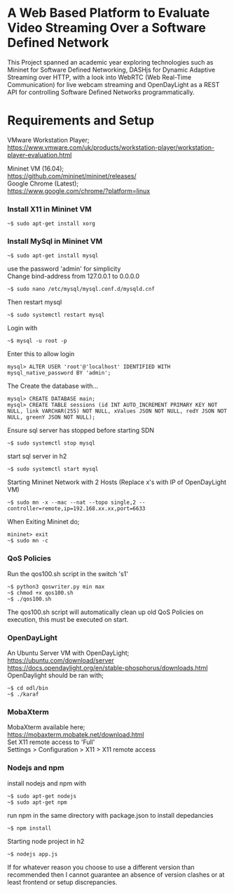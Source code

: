 # A Web Based Platform to Evaluate Video Streaming Over a Software Defined Network
This Project spanned an academic year exploring technologies such as Mininet for Software Defined Networking, DASHjs for Dynamic Adaptive Streaming over HTTP, with a look into WebRTC (Web Real-Time Communication) for live webcam streaming and OpenDayLight as a REST API for controlling Software Defined Networks programmatically.


# Requirements and Setup
VMware Workstation Player;<br />
https://www.vmware.com/uk/products/workstation-player/workstation-player-evaluation.html

Mininet VM (16.04); <br />
https://github.com/mininet/mininet/releases/ <br />
Google Chrome (Latest); <br />
https://www.google.com/chrome/?platform=linux <br />


### Install X11 in Mininet VM 
~~~
~$ sudo apt-get install xorg
~~~

### Install MySql in Mininet VM
~~~
~$ sudo apt-get install mysql
~~~
use the password 'admin' for simplicity<br>
Change bind-address from 127.0.0.1 to 0.0.0.0
~~~
~$ sudo nano /etc/mysql/mysql.conf.d/mysqld.cnf
~~~
Then restart mysql
~~~
~$ sudo systemctl restart mysql
~~~
Login with
~~~
~$ mysql -u root -p
~~~
Enter this to allow login
~~~
mysql> ALTER USER 'root'@'localhost' IDENTIFIED WITH mysql_native_password BY 'admin';
~~~
The Create the database with...
~~~
mysql> CREATE DATABASE main;
mysql> CREATE TABLE sessions (id INT AUTO_INCREMENT PRIMARY KEY NOT NULL, link VARCHAR(255) NOT NULL, xValues JSON NOT NULL, redY JSON NOT NULL, greenY JSON NOT NULL);
~~~
Ensure sql server has stopped before starting SDN
~~~
~$ sudo systemctl stop mysql
~~~
start sql server in h2
~~~
~$ sudo systemctl start mysql
~~~
Starting Mininet Network with 2 Hosts (Replace x's with IP of OpenDayLight VM)
~~~
~$ sudo mn -x --mac --nat --topo single,2 --controller=remote,ip=192.168.xx.xx,port=6633
~~~
When Exiting Mininet do;
~~~
mininet> exit
~$ sudo mn -c
~~~
### QoS Policies
Run the qos100.sh script in the switch 's1'
~~~
~$ python3 qoswriter.py min max
~$ chmod +x qos100.sh
~$ ./qos100.sh
~~~
The qos100.sh script will automatically clean up old QoS Policies on execution, this must be executed on start.

### OpenDayLight
An Ubuntu Server VM with OpenDayLight; <br />
https://ubuntu.com/download/server <br />
https://docs.opendaylight.org/en/stable-phosphorus/downloads.html <br />
OpenDaylight should be ran with; <br />
~~~
~$ cd odl/bin
~$ ./karaf
~~~
### MobaXterm
MobaXterm available here; <br />
https://mobaxterm.mobatek.net/download.html <br />
Set X11 remote access to 'Full'  <br />
Settings > Configuration > X11 > X11 remote access

### Nodejs and npm
install nodejs and npm with
~~~
~$ sudo apt-get nodejs
~$ sudo apt-get npm
~~~
run npm in the same directory with package.json to install depedancies
~~~
~$ npm install
~~~
Starting node project in h2
~~~
~$ nodejs app.js
~~~
If for whatever reason you choose to use a different version than recommended then I cannot guarantee an absence of version clashes or at least frontend or setup discrepancies.
